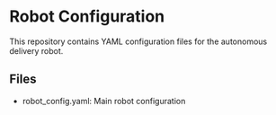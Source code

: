 # Robot Configuration

This repository contains YAML configuration files for the autonomous delivery robot.

## Files
- robot_config.yaml: Main robot configuration

<!-- ## GPS Navigation
- GPS module integration with high accuracy
- Waypoint navigation support
- Automatic return-to-home functionality -->